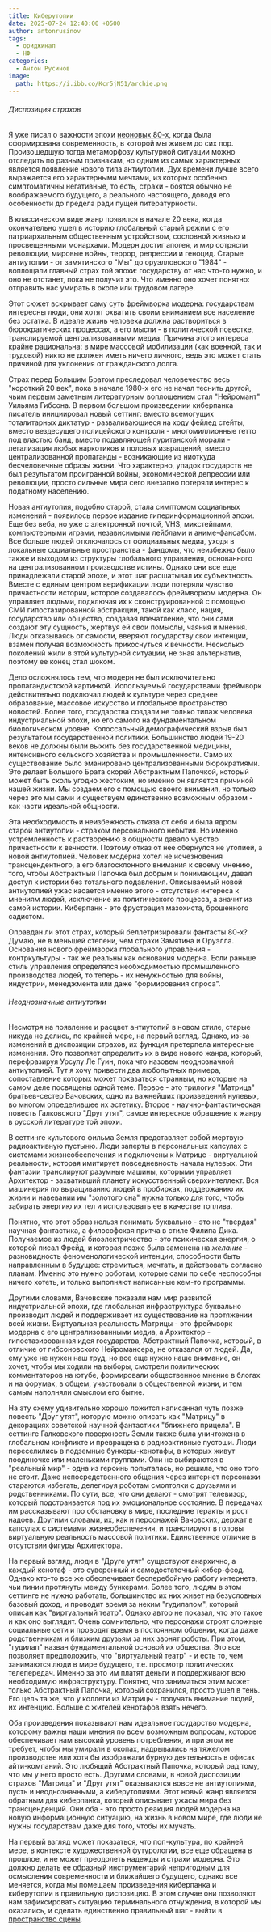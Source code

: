 ```yaml
---
title: Киберутопии
date: 2025-07-24 12:40:00 +0500
author: antonrusinov
tags:
  - ориджинал
  - НФ
categories:
  - Антон Русинов
image:
  path: https://i.ibb.co/Kcr5jN51/archie.png
---
```


###### Диспозиция страхов

Я уже писал о важности эпохи [неоновых 80-х](https://hypercatalog.ru/posts/neon-80s/), когда была сформирована современность, в которой мы живем до сих пор. Произошедшую тогда метаморфозу культурной ситуации можно отследить по разным признакам, но одним из самых характерных является появление нового типа антиутопии. Дух времени лучше всего выражается его характерными мечтами, из которых особенно симптоматичны негативные, то есть, страхи - боятся обычно не воображаемого будущего, а реального настоящего, доводя его особенности до предела ради пущей литературности.

В классическом виде жанр появился в начале 20 века, когда окончательно ушел в историю глобальный старый режим с его патриархальным общественным устройством, сословной жизнью и просвещенными монархами. Модерн достиг апогея, и мир сотрясли революции, мировые войны, террор, репрессии и геноцид. Старые антиутопии - от замятинского "Мы" до оруэлловского "1984" - воплощали главный страх той эпохи: государству от нас что-то нужно, и оно не отстанет, пока не получит это. Что именно оно хочет понятно: отправить нас умирать в окопе или трудовом лагере.

Этот сюжет вскрывает саму суть фреймворка модерна: государствам интересны люди, они хотят охватить своим вниманием все население без остатка. В идеале жизнь человека должна раствориться в бюрократических процессах, а его мысли - в политической повестке, транслируемой централизованными медиа. Причина этого интереса крайне рациональна: в мире массовой мобилизации (как военной, так и трудовой) никто не должен иметь ничего личного, ведь это может стать причиной для уклонения от гражданского долга.

Страх перед Большим Братом преследовал человечество весь "короткий 20 век", пока в начале 1980-х его не начал теснить другой, чьим первым заметным литературным воплощением стал "Нейромант" Уильяма Гибсона. В первом большом произведении киберпанка писатель инициировал новый сеттинг: вместо всемогущих тоталитарных диктатур - разваливающиеся на ходу фейлед стейты, вместо вездесущего полицейского контроля - многомиллионные гетто под властью банд, вместо подавляющей пуританской морали - легализация любых наркотиков и половых извращений, вместо централизованной пропаганды - возникающие из ниоткуда бесчеловечные образы жизни. Что характерно, упадок государств не был результатом проигранной войны, экономической депрессии или революции, просто сильные мира сего внезапно потеряли интерес к податному населению.

Новая антиутопия, подобно старой, стала симптомом социальных изменений - появилось первое издание гиперинформационной эпохи. Еще без веба, но уже с электронной почтой, VHS, микстейпами, компьютерными играми, независимыми лейблами и аниме-фансабом. Все больше людей отключалось от официальных медиа, уходя в локальные социальные пространства - фандомы, что неизбежно было также и выходом из структуры глобального управления, основанного на централизованном производстве истины. Однако они все еще принадлежали старой эпохе, и этот шаг расшатывал их субъектность. Вместе с единым центром верификации люди потеряли чувство причастности истории, которое создавалось фреймворком модерна. Он управляет людьми, подключая их к сконструированной с помощью СМИ гипостазированной абстракции, такой как класс, нация, государство или общество, создавая впечатление, что они сами создают эту сущность, жертвуя ей свои помыслы, чаяния и мнения. Люди отказываясь от самости, вверяют государству свои интенции, взамен получая возможность прикоснуться к вечности. Несколько поколений жили в этой культурной ситуации, не зная альтернатив, поэтому ее конец стал шоком.

Дело осложнялось тем, что модерн не был исключительно пропагандистской картинкой. Используемый государствами фреймворк действительно подключал людей к культуре через среднее образование, массовое искусство и глобальное пространство новостей. Более того, государства создали не только типаж человека индустриальной эпохи, но его самого на фундаментальном биологическом уровне. Колоссальный демографический взрыв был результатом государственной политики. Большинство людей 19-20 веков не должны были выжить без государственной медицины, интенсивного сельского хозяйства и промышленности. Само их существование было эманировано централизованными бюрократиями. Это делает Большого Брата скорей Абстрактным Папочкой, который может быть сколь угодно жестоким, но именно он является причиной нашей жизни. Мы создаем его с помощью своего внимания, но только через это мы сами и существуем единственно возможным образом - как части идеальной общности.

Эта необходимость и неизбежность отказа от себя и была ядром старой антиутопии - страхом персонального небытия. Но именно устремленность к растворению в общности давало чувство причастности к вечности. Поэтому отказ от нее обернулся не утопией, а новой антиутопией. Человек модерна хотел не исчезновения трансцендентного, а его благосклонного внимания к своему мнению, того, чтобы Абстрактный Папочка был добрым и понимающим, давал доступ к истории без тотального подавления. Описываемый новой антиутопией ужас касается именно этого - отсутствия интереса к мнениям людей, исключение из политического процесса, а значит из самой истории. Киберпанк - это фрустрация мазохиста, брошенного садистом.

Оправдан ли этот страх, который беллетризировали фантасты 80-х? Думаю, не в меньшей степени, чем страхи Замятина и Оруэлла. Основания нового фреймворка глобального управления - контркультуры - так же реальны как основания модерна. Если раньше стиль управления определялся необходимостью промышленного производства людей, то теперь - их ненужностью для войны, индустрии, менеджмента или даже "формирования спроса".


###### Неоднозначные антиутопии

Несмотря на появление и расцвет антиутопий в новом стиле, старые никуда не делись, по крайней мере, на первый взгляд. Однако, из-за изменений в диспозиции страхов, их функция претерпела интересные изменения. Это позволяет определить их в виде нового жанра, который, перефразируя Урсулу Ле Гуин, пока что назовем неоднозначной антиутопией. Тут я хочу привести два любопытных примера, сопоставление которых может показаться странным, но которые на самом деле посвящены одной теме. Первое - это трилогия "Матрица" братьев-сестер Вачовских, одно из важнейших произведений нулевых, во многом определившее их эстетику. Второе - научно-фантастическая повесть Галковского "Друг утят", самое интересное обращение к жанру в русской литературе той эпохи.

В сеттинге культового фильма Земля представляет собой мертвую радиоактивную пустыню. Люди заперты в персональных капсулах с системами жизнеобеспечения и подключены к Матрице - виртуальной реальности, которая имитирует повседневность начала нулевых. Эти фантазии транслируют разумные машины, которыми управляет Архитектор - захвативший планету искусственный сверхинтеллект. Вся машинерия по выращиванию людей в пробирках, поддержанию их жизни и навевании им "золотого сна" нужна только для того, чтобы забирать энергию их тел и использовать ее в качестве топлива.

Понятно, что этот образ нельзя понимать буквально - это не "твердая" научная фантастика, а философская притча в стиле Филипа Дика. Получаемое из людей биоэлектричество - это психическая энергия, о которой писал Фрейд, и которая позже была заменена на *желание* - разновидность феноменологической интенции, способности быть направленным в будущее: стремиться, мечтать, и действовать согласно планам. Именно это нужно роботам, которые сами по себе неспособны ничего хотеть, и только выполняют написанные кем-то программы.

Другими словами, Вачовские показали нам мир развитой индустриальной эпохи, где глобальная инфраструктура буквально производит людей и поддерживает их существование на протяжении всей жизни. Виртуальная реальность Матрицы - это фреймворк модерна с его централизованными медиа, а Архитектор - гипостазированная идея государства, Абстрактный Папочка, который, в отличие от гибсоновского Нейромансера, не отказался от людей. Да, ему уже не нужен наш труд, но все еще нужно наше внимание, он хочет, чтобы мы ходили на выборы, смотрели политических комментаторов на ютубе, формировали общественное мнение в блогах и на форумах, в общем, участвовали в общественной жизни, и тем самым наполняли смыслом его бытие.

На эту схему удивительно хорошо ложится написанная чуть позже повесть "Друг утят", которую можно описать как "Матрицу" в декорациях советской научной фантастики "ближнего прицела". В сеттинге Галковского поверхность Земли также была уничтожена в глобальном конфликте и превращена в радиоактивные пустоши. Люди переселились в подземные бункеры-кенотафы, в которых живут поодиночке или маленькими группами. Они не выбираются в "реальный мир" - одна из героинь попыталась, но решила, что оно того не стоит. Даже непосредственного общения через интернет персонажи стараются избегать, делегируя роботам смолтолки с друзьями и родственниками. По сути, все, что они делают - смотрят телевизор, который подстраивается под их эмоциональное состояние. В передачах им рассказывают про обстановку в мире, последние теракты и рост надоев. Другими словами, их, как и персонажей Вачовских, держат в капсулах с системами жизнеобеспечения, и транслируют в головы виртуальную реальность массовой политики. Единственное отличие в отсутствии фигуры Архитектора.

На первый взгляд, люди в "Друге утят" существуют анархично, а каждый кенотаф - это суверенный и самодостаточный кибер-феод. Однако кто-то все же обеспечивает бесперебойную работу интернета, чьи линии протянуты между бункерами. Более того, людям в этом сеттинге не нужно работать, большинство их них живет на безусловных базовый доход, и проводит время за неким "гудилапом", который описан как "виртуальный театр". Однако автор не показал, что это такое и как оно выглядит. Очень сомнительно, что персонажи строят сложные социальные сети и проводят время в постоянном общении, когда даже родственникам и близким друзьям за них звонят роботы. При этом, "гудилап" назван фундаментальной основой их общества. Это все позволяет предположить, что "виртуальный театр" - и есть то, чем занимаются люди в мире будущего, т.е. просмотр политических телепередач. Именно за это им платят деньги и поддерживают всю необходимую инфраструктуру. Понятно, что заниматься этим может только Абстрактный Папочка, который сохранился, просто ушел в тень. Его цель та же, что у коллеги из Матрицы - получать внимание людей, их интенцию. Больше с жителей кенотафов взять нечего.

Оба произведения показывают нам идеальное государство модерна, которому важны наши мнения по всем возможным вопросам, которое обеспечивает нам высокий уровень потребления, и при этом не требует, чтобы мы умирали в окопах, надрывались на тяжелом производстве или хотя бы изображали бурную деятельность в офисах айти-компаний. Это любящий Абстрактный Папочка, который рад тому, что мы у него просто есть. Другими словами, в новой диспозиции страхов "Матрица" и "Друг утят" оказываются вовсе не антиутопиями, пусть и неоднозначными, а киберутопиями. Этот новый жанр является обратным для киберпанка, который описывает ужасы мира без трансценденций. Они оба - это просто реакция людей модерна на новую информационную ситуацию, на жизнь в новом мире, где люди не нужны государствам даже для того, чтобы их мучать.

На первый взгляд может показаться, что поп-культура, по крайней мере, в контексте художественной футурологии, все еще обращена в прошлое, и не может преодолеть надежды и страхи модерна. Это должно делать ее образный инструментарий непригодным для осмысления современности и ближайшего будущего, однако все меняется, когда мы помещаем произведения киберпанка и киберутопии в правильную диспозицию. В этом случае они позволяют нам зафиксировать ситуацию терминального отчуждения, в которой мы оказались, и сделать единственно правильный шаг - выйти в [пространство сцены](https://hypercatalog.ru/posts/greetings/).
